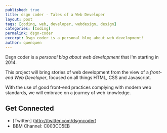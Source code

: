 ```yaml
---
published: true
title: dsgn coder - Tales of a Web Developer
layout: post
tags: [coding, web, developer, webdesign, design]
categories: [Coding]
permalink: dsgn-coder
excerpt: Dsgn coder is a personal blog about web development!
author: quenquen
---
```

Dsgn coder is a *personal blog about web development* that I'm starting in 2014.

This project will bring stories of web development from the view of a *front-end Web Developer*, focused on all things HTML, CSS and Javascript.

With the use of good front-end practices complying with modern web standards, we will embrace on a journey of web knowledge.

## Get Connected

*   [Twitter:] (http://twitter.com/dsgncoder)
*   BBM Channel: C003CC5EB
